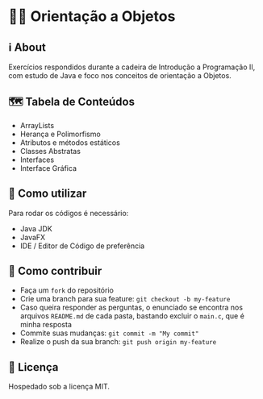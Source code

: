# 👨‍💻 Orientação a Objetos

## ℹ About

Exercícios respondidos durante a cadeira de Introdução a Programação II, com estudo de Java e foco nos conceitos de orientação a Objetos.

## 🗺 Tabela de Conteúdos

- ArrayLists
- Herança e Polimorfismo
- Atributos e métodos estáticos
- Classes Abstratas
- Interfaces
- Interface Gráfica

## 🤔 Como utilizar

Para rodar os códigos é necessário:

- Java JDK
- JavaFX
- IDE / Editor de Código de preferência

## 🧩 Como contribuir

- Faça um `fork` do repositório
- Crie uma branch para sua feature: `git checkout -b my-feature`
- Caso queira responder as perguntas, o enunciado se encontra nos arquivos `README.md` de cada pasta, bastando excluir o `main.c`, que é minha resposta
- Commite suas mudanças: `git commit -m "My commit"`
- Realize o push da sua branch: `git push origin my-feature`

## 📄 Licença

Hospedado sob a licença MIT.
